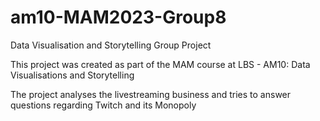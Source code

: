 # am10-MAM2023-Group8
Data Visualisation and Storytelling Group Project


This project was created as part of the MAM course at LBS - AM10: Data Visualisations and Storytelling

The project analyses the livestreaming business and tries to answer questions regarding Twitch and its Monopoly
